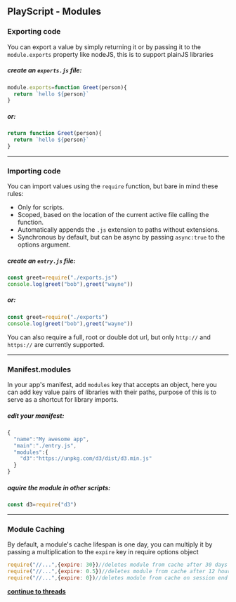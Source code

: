 PlayScript - Modules
---
### Exporting code

You can export a value by simply returning it or by passing it to the `module.exports` property like nodeJS, this is to support plainJS libraries

##### create an `exports.js` file:
```javascript
module.exports=function Greet(person){
  return `hello ${person}`
}
```
##### or:
```javascript
return function Greet(person){
  return `hello ${person}`
}
```
---
### Importing code
You can import values using the `require` function, but bare in mind these rules:

- Only for scripts.
- Scoped, based on the location of the current active file calling the function.
- Automatically appends the `.js` extension to paths without extensions.
- Synchronous by default, but can be async by passing `async:true` to the options argument.

##### create an `entry.js` file:
```javascript
const greet=require("./exports.js")
console.log(greet("bob"),greet("wayne"))
```
##### or:
```javascript
const greet=require("./exports")
console.log(greet("bob"),greet("wayne"))
```

You can also require a full, root or double dot url, but only `http://` and `https://` are currently supported.

---
### Manifest.modules

In your app's manifest, add `modules` key that accepts an object, here you can add key value pairs of libraries with their paths, purpose of this is to serve as a shortcut for library imports.

##### edit your manifest:
```javascript
{
  "name":"My awesome app",
  "main":"./entry.js",
  "modules":{
    "d3":"https://unpkg.com/d3/dist/d3.min.js"
  }
}
```
##### aquire the module in other scripts:
```javascript
const d3=require("d3")
```

---
### Module Caching
By default, a module's cache lifespan is one day, you can multiply it by passing a multiplication to the `expire` key in require options object
```javascript
require("//...",{expire: 30})//deletes module from cache after 30 days
require("//...",{expire: 0.5})//deletes module from cache after 12 hours
require("//...",{expire: 0})//deletes module from cache on session end
```
**[continue to threads](./thread.js)**
